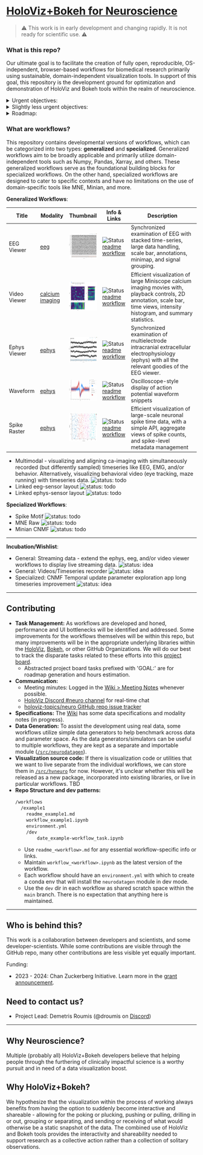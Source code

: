 # [HoloViz+Bokeh for Neuroscience](https://github.com/holoviz-topics/neuro)

> :warning: This work is in early development and changing rapidly. It is not ready for scientific use. :warning:

### What is this repo?

Our ultimate goal is to facilitate the creation of fully open, reproducible,
OS-independent, browser-based workflows for biomedical research primarily using
sustainable, domain-independent visualization tools. In support of this
goal, this repository is the development ground for optimization and demonstration of
HoloViz and Bokeh tools within the realm of neuroscience.

<details>
<summary> Urgent objectives: </summary>
  
- **Workflow Development:** Host the development of workflows.
- **Code Sharing:** Promote consistency and facilitate sharing of code across different workflows.
- **Collaboration:** Foster collaborative efforts between the HoloViz+Bokeh development teams and scientific collaborators outside these groups. This cross-collaboration aims to effectively tailor the tools to the specific requirements of the neuroscience community.
- **Issue Identification and Resolution:** As part of ongoing development, identify and address any performance or user interface bottlenecks in the workflows to optimize their usage and effectiveness.
- **Benchmarking and Testing Integration:** Host benchmarking work that involves the use of real and simulated data to assess the performance and functionality of the tools under relevant conditions.

</details> 

<details>
<summary> Slightly less urgent objectives: </summary>

- **Improvement and Refinement:** Over time, enhance, improve, and refine the developed workflows based on user feedback and advancements in the field.
- **Dissemination:** Eventually, share workflows with the broader scientific community. It's unclear yet where these all will be showcased, but at least some will go to examples.holoviz.org.
- **Education and Community Building:** Undertake educational and community-building activities such as providing tutorials, workshops, other educational resources to help researchers effectively utilize the developed tools.
- **Host Domain-Specific Package:** It is possible that not all required code for workflows will be accepted or appropriate for integrations into domain-independent HoloViz/Bokeh packages. Therefore, this repo *might* end up hosting code to be packaged as a domain-specific extension. TBD!

</details>

<details>
<summary> Roadmap: </summary>

- High-level summary: Our current grant period is through 2024, but we want to have a
  first pass of prioritized improvements for generalized workflows to disseminate for
  feedback **within** Q4 2023. The remainder of Q4 2023 and all of 2024 will be for
  iterating on feedback, developing the specialized workflows, demonstrating biomedical
  use-cases, collaborating lab support, educational activities, and as time permits -
  wishlist features and new collaborations.
- A living task-goal roadmap is visible on [this project board
  view](https://github.com/orgs/holoviz-topics/projects/1/views/3) - currently through Q3
  and early Q4 2023.

</details>
  
### What are workflows?

This repository contains developmental versions of workflows, which can be categorized into two types: **generalized** and **specialized**. Generalized workflows aim to be broadly applicable and primarily utilize domain-independent tools such as Numpy, Pandas, Xarray, and others. These generalized workflows serve as the foundational building blocks for specialized workflows. On the other hand, specialized workflows are designed to cater to specific contexts and have no limitations on the use of domain-specific tools like MNE, Minian, and more.

**Generalized Workflows**:

| Title | Modality | Thumbnail | Info & Links | Description |
| --- | --- | --- | --- | --- |
| EEG Viewer | <span style="color:#9cd4af"><a href="https://github.com/holoviz-topics/neuro/wiki/EEG-notes">eeg</a></span> | <a href="./workflows/eeg-viewer/assets/230524_eeg-viewer.png"><img src="./workflows/eeg-viewer/assets/230524_eeg-viewer.png" alt="EEG Viewer" width="100"></a> | ![Status](https://img.shields.io/badge/status-in%20progress-orange) <br> [readme](./workflows/eeg-viewer/readme_eeg-viewer.md) <br> [workflow](./workflows/eeg-viewer/workflow_eeg-viewer.ipynb) | Synchronized examination of EEG  with stacked time-series, large data handling, scale bar, annotations, minimap, and signal grouping.
| Video Viewer | <span style="color:#ffb3ba"><a href="https://github.com/holoviz-topics/neuro/wiki/Calcium-Imaging-notes">calcium imaging</a></span> | <a href="./workflows/video-viewer/assets/230620_video-viewer.png"><img src="./workflows/video-viewer/assets/230620_video-viewer.png" alt="Video Viewer" width="100"></a> | ![Status](https://img.shields.io/badge/status-in%20progress-orange) <br> [readme](./workflows/video-viewer/readme_video-viewer.md) <br> [workflow](./workflows/video-viewer/workflow_video-viewer.ipynb) | Efficient visualization of large Miniscope calcium imaging movies with, playback controls, 2D annotation, scale bar, time views, intensity histogram, and summary statistics. |
| Ephys Viewer | <span style="color:#a4d7e1"><a href="https://github.com/holoviz-topics/neuro/wiki/Electrophysiology-notes">ephys</a></span> | <a href="./workflows/ephys-viewer/assets/230524_ephys-viewer.png"><img src="./workflows/ephys-viewer/assets/230524_ephys-viewer.png" alt="Ephys Viewer" width="100"></a> | ![Status](https://img.shields.io/badge/status-in%20progress-orange) <br> [readme](./workflows/ephys-viewer/readme_ephys-viewer.md) <br> [workflow](./workflows/ephys-viewer/workflow_ephys-viewer.ipynb) | Synchronized examination of multielectrode intracranial extracellular electrophysiology (ephys) with all the relevant goodies of the EEG viewer.|
| Waveform | <span style="color:#a4d7e1"><a href="https://github.com/holoviz-topics/neuro/wiki/Electrophysiology-notes">ephys</a></span> | <a href="./workflows/waveform/assets/230524_waveform.png"><img src="./workflows/waveform/assets/230524_waveform.png" alt="Waveform" width="100"></a> | ![Status](https://img.shields.io/badge/status-in%20progress-orange) <br> [readme](./workflows/waveform/readme_waveform.md) <br> [workflow](./workflows/waveform/workflow_waveform.ipynb) | Oscilloscope-style display of action potential waveform snippets |
| Spike Raster | <span style="color:#a4d7e1"><a href="https://github.com/holoviz-topics/neuro/wiki/Electrophysiology-notes">ephys</a></span> | <a href="./workflows/spike-raster/assets/230524_spike-raster.png"><img src="./workflows/spike-raster/assets/230524_spike-raster.png" alt="Spike Raster" width="100"></a> | ![Status](https://img.shields.io/badge/status-in%20progress-orange) <br> [readme](./workflows/spike-raster/readme_spike-raster.md) <br> [workflow](./workflows/spike-raster/workflow_spike-raster.ipynb) | Efficient visualization of large-scale neuronal spike time data, with a simple API, aggregate views of spike counts, and spike-level metadata management |

- Multimodal - visualizing and aligning ca-imaging with simultaneously recorded (but
  differently sampled) timeseries like  EEG, EMG, and/or behavior. Alternatively,
  visualizing behavioral video (eye tracking, maze running) with timeseries data. ![status: todo](https://img.shields.io/badge/status-todo-purple)
- Linked eeg-sensor layout ![status: todo](https://img.shields.io/badge/status-todo-purple)
- Linked ephys-sensor layout ![status: todo](https://img.shields.io/badge/status-todo-purple)

**Specialized Workflows**:

- Spike Motif ![status: todo](https://img.shields.io/badge/status-todo-purple)
- MNE Raw ![status: todo](https://img.shields.io/badge/status-todo-purple)
- Minian CNMF ![status: todo](https://img.shields.io/badge/status-todo-purple)

---
**Incubation/Wishlist**:

- General: Streaming data - extend the ephys, eeg, and/or video viewer workflows to
  display live streaming data. ![status: idea](https://img.shields.io/badge/status-idea-blue)
- General: Videos/Timeseries recorder ![status: idea](https://img.shields.io/badge/status-idea-blue)
- Specialized: CNMF Temporal update parameter exploration app long timeseries
  improvement ![status: idea](https://img.shields.io/badge/status-idea-blue)

---
## Contributing

- **Task Management:** As workflows are developed and honed, performance and UI bottlenecks will be identified and addressed. Some improvements for the workflows themselves will be within this repo, but many improvements will be in the appropriate underlying libraries within the [HoloViz](https://github.com/holoviz/), [Bokeh](https://github.com/bokeh), or other GitHub Organizations. We will do our best to track the disparate tasks related to these efforts into this 
[project board](https://github.com/orgs/holoviz-topics/projects/1).
  - Abstracted project board tasks prefixed with 'GOAL:' are for roadmap generation and hours estimation.
- **Communication:** 
  - Meeting minutes: Logged in the
  [Wiki > Meeting Notes](https://github.com/holoviz-topics/neuro/wiki/Meeting-Notes) whenever possible.
  - [HoloViz Discord #neuro channel](https://discord.gg/X6Eq9CvZZn) for real-time chat
  - [holoviz-topics/neuro GitHub repo issue
    tracker](https://github.com/holoviz-topics/neuro/issues)
- **Specifications:** The [Wiki](https://github.com/holoviz-topics/neuro/wiki) has some data specifications and modality notes (in progress).
- **Data Generation:** To assist the development using real data, some workflows utilize simple data generators to help benchmark across data and parameter space. As the data generators/simulators can be useful to multiple workflows, they are kept as a separate and importable module ([`/src/neurodatagen`](./src/neurodatagen)).
- **Visualization source code:** If there is visualization code or utilities that we want to live separate from the individual workflows, we can store them in [`/src/hvneuro`](./src/hvneuro) for now. However, it's unclear whether this will be released as a new package, incorporated into existing libraries, or live in particular workflows. TBD 
- **Repo Structure and dev patterns:** 
    ```
    /workflows
      /example1
        readme_example1.md
        workflow_example1.ipynb
        environment.yml
        /dev
            date_example-workflow_task.ipynb
    ```
  - Use `readme_<workflow>.md` for any essential workflow-specific info or links.
  - Maintain `workflow_<workflow>.ipynb` as the latest version of the workflow.
  - Each workflow should have an `environment.yml` with which to create a conda env that will install the `neurodatagen` module in dev mode.
  - Use the `dev` dir in each workflow as shared scratch space within the `main` branch. There is no expectation that anything here is maintained.

---
## Who is behind this?

This work is a collaboration between developers and scientists, and some developer-scientists. While some contributions are visible through the GitHub repo, many other contributions are less visible yet equally important.

Funding:
- 2023 - 2024: Chan Zuckerberg Initiative. Learn more in the [grant announcement](https://blog.bokeh.org/announcing-czi-funding-for-bokeh-for-bioscience-5f74426c011a).

## Need to contact us?
- Project Lead: Demetris Roumis (@droumis on [Discord](https://discord.gg/X6Eq9CvZZn))
---

## Why Neuroscience?

Multiple (probably all) HoloViz+Bokeh developers believe that helping people through the furthering of clinically impactful science is a worthy pursuit and in need of a data visualization boost.

## Why HoloViz+Bokeh?

We hypothesize that the visualization within the process of working always benefits from having the option to suddenly become interactive and shareable - allowing for the poking or plucking, pushing or pulling, drilling in or out, grouping or separating, and sending or receiving of what would otherwise be a static snapshot of the data. The combined use of HoloViz and Bokeh tools provides the interactivity and shareability needed to support research as a collective action rather than a collection of solitary observations.
